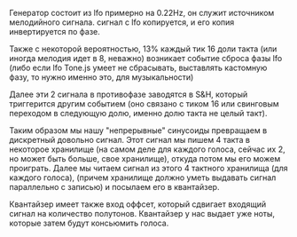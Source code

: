 Генератор состоит из lfo примерно на 0.22Hz, он служит источником мелодийного сигнала. сигнал с lfo копируется, и его копия инвертируется по фазе.

Также с некоторой вероятностью, 13% каждый тик 16 доли такта (или иногда мелодия идет в 8, неважно) возникает событие сброса фазы lfo (либо если lfo Tone.js умеет не сбрасывать, выставлять кастомную фазу, то нужно именно это, для музыкальности)

Далее эти 2 сигнала в противофазе заводятся в S&H, который триггерится другим событием (оно связано с тиком 16 или свинговым переходом в следующую долю, именно долю такта не целый такт).

Таким образом мы нашу "непрерывные" синусоиды превращаем в дискретный довольно сигнал. Этот сигнал мы пишем 4 такта в некоторое хранилище (на самом деле для каждого голоса, сейчас их 2, но может быть больше, свое хранилище), откуда потом мы его можем проиграть. Далее мы читаем сигнал из этого 4 тактного хранилища (для каждого голоса), (причем хранилище должно уметь выдавать сигнал параллельно с записью) и посылаем его в квантайзер.

Квантайзер имеет также вход оффсет, который сдвигает входящий сигнал на количество полутонов. Квантайзер у нас выдает уже ноты, которые затем будут консьюмить голоса.
